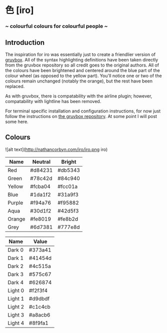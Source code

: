 # 色 [iro]
### ~ colourful colours for colourful people ~

## Introduction

The inspiration for iro was essentially just to create a friendlier version of [gruvbox](https://github.com/morhetz/gruvbox). All of the syntax highlighting definitions have been taken directly from the gruvbox repository so all credit goes to the original authors. All of the colours have been brightened and centered around the blue part of the colour wheel (as opposed to the yellow part). You'll notice one or two of the colours remain unchanged (notably the orange), but the rest have been replaced.

As with gruvbox, there is compatability with the airline plugin; however, compatability with lightline has been removed.

For terminal specific installation and configuration instructions, for now just follow the instructions on [the gruvbox repository](https://github.com/morhetz/gruvbox). At some point I will post some here.

## Colours

![alt text](http://nathancorbyn.com/iro/iro.png iro)

| Name | Neutral | Bright |
| - | - | - |
| Red | #d84231 | #db5343 |
| Green | #78c42d | #84c940 |
| Yellow | #fcba04 | #fcc01a |
| Blue | #1da1f2 | #31a9f3 |
| Purple | #f94a76 | #f95882 |
| Aqua | #30d1f2 | #42d5f3 |
| Orange | #fe8019 | #fe8b2d |
| Grey | #6d7381 | #777e8d |

| Name | Value |
| - | - |
| Dark 0 | #373a41 |
| Dark 1 | #41454d |
| Dark 2 | #4c515a |
| Dark 3 | #575c67 |
| Dark 4 | #626874 |
| Light 0 | #f2f3f4 |
| Light 1 | #d9dbdf |
| Light 2 | #c1c4cb |
| Light 3 | #a8acb6 |
| Light 4 | #8f9fa1 |
